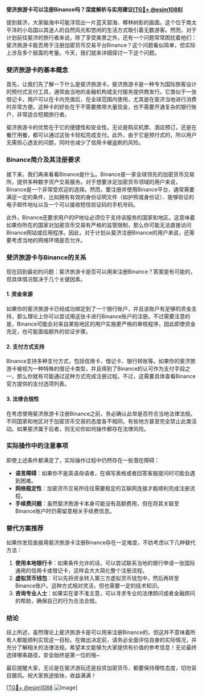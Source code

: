 **斐济旅游卡可以注册Binance吗？深度解析与实用建议[[TG💪+ @esim1088](https://t.me/s/esim1088)]**

提到斐济，大家脑海中可能浮现出一片蓝天碧海、椰林树影的画面。这个位于南太平洋的小岛国以其迷人的自然风光和悠闲的生活方式吸引着无数游客。然而，对于计划前往斐济的旅行者来说，除了享受美景之外，还有一个问题常常困扰着他们：斐济旅游卡能否用于注册加密货币交易平台Binance？这个问题看似简单，但实际上涉及多个层面的考量。今天，我们就来详细探讨一下这个问题。

### 斐济旅游卡的基本概念

首先，让我们先了解一下什么是斐济旅游卡。斐济旅游卡是一种专为国际旅客设计的预付式支付工具，通常由当地的金融机构或支付服务提供商发行。它类似于一张借记卡，用户可以在卡内充值后，在全球范围内使用，尤其是在斐济当地进行消费时非常方便。这种卡的好处在于不需要携带大量现金，也不需要开通复杂的银行账户，非常适合短期旅行者。

斐济旅游卡的优势在于它的便捷性和安全性。无论是购买机票、酒店预订，还是在餐厅用餐，都可以通过这张卡轻松完成支付。此外，由于它是预付式的，所以用户无需担心透支的问题，同时也减少了信用卡被盗刷的风险。

### Binance简介及其注册要求

接下来，我们再来看看Binance是什么。Binance是一家全球领先的加密货币交易所，提供多种数字资产交易服务。对于想要涉足加密货币领域的用户来说，Binance是一个非常受欢迎的选择。然而，要注册并使用Binance平台，通常需要满足一定的条件，比如拥有有效的身份证明文件（如护照或身份证）、能够验证的电子邮件地址以及一个可以接收短信验证码的手机号码。

此外，Binance还要求用户的IP地址必须位于支持该服务的国家和地区。这意味着如果你所在的国家对加密货币交易有严格的监管限制，那么你可能无法直接访问Binance网站或应用程序。因此，对于计划从斐济注册Binance的用户来说，还需要考虑当地的网络环境是否允许。

### 斐济旅游卡与Binance的关系

现在回到最初的问题：斐济旅游卡是否可以用来注册Binance？答案是有可能的，但具体情况取决于几个关键因素。

#### 1. **资金来源**
   如果你的斐济旅游卡已经成功绑定到了一个银行账户，并且该账户有足够的资金支持，那么理论上你可以尝试用这张卡进行Binance账户的注册。不过需要注意的是，Binance可能会对来自某些地区的用户实施更严格的审核程序，因此即使资金充足，也可能面临额外的验证步骤。

#### 2. **支付方式支持**
   Binance支持多种支付方式，包括信用卡、借记卡、银行转账等。如果你的斐济旅游卡被视为一种特殊的借记卡类型，并且得到了Binance的认可作为支付手段之一，那么你就有可能通过这种方式完成注册过程。不过，这需要具体查看Binance官方提供的支付选项列表。

#### 3. **法律合规性**
   在考虑使用斐济旅游卡注册Binance之前，务必确认此举是否符合当地法律法规。不同国家和地区对于加密货币交易的态度各不相同，有些地方甚至完全禁止此类活动。如果斐济属于后者，则无论你如何操作都存在法律风险。

### 实际操作中的注意事项

即使上述条件都满足了，实际操作过程中仍然存在一些潜在障碍：

- **语言障碍**：如果你不是英语母语者，在填写表格或者回答客服提问时可能会遇到困难。
- **网络稳定性**：加密货币交易所往往需要稳定的互联网连接才能顺利完成注册流程。
- **手续费问题**：虽然斐济旅游卡本身可能没有高额费用，但在将其关联至Binance账户时仍需留意相关手续费信息。

### 替代方案推荐

如果你发现直接用斐济旅游卡注册Binance存在一定难度，不妨考虑以下几种替代方法：

1. **使用本地银行卡**：如果条件允许的话，可以尝试联系当地的银行申请一张国际通用的信用卡或借记卡，这样会大大简化整个注册流程。
2. **虚拟货币钱包**：可以先将资金转入第三方虚拟货币钱包中，然后再转至Binance账户。这种方式相对灵活，但也需要一定的技术知识。
3. **咨询专业人士**：如果实在拿不准主意，可以寻求专业的法律顾问或者金融顾问的帮助，确保自己的行为合法合规。

### 结论

综上所述，虽然理论上斐济旅游卡是可以用来注册Binance的，但这并不意味着所有人都能顺利实现这一目标。在做出决定前，请务必全面评估自身的实际情况，并充分了解相关的法律法规。希望本文能够为大家提供有价值的参考信息！无论最终选择哪条路径，安全始终是第一位的哦~

最后提醒大家，无论是在斐济游玩还是投资加密货币，都要保持理性态度，切勿盲目跟风。祝大家旅途愉快，收益满满！

[[TG💪+ @esim1088](https://t.me/s/esim1088) ![Image](https://i.postimg.cc/4NQfJmqS/Snipaste-2025-05-13-00-14-12.png)]